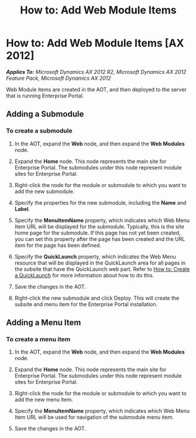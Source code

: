 ﻿---
title: 'How to: Add Web Module Items'
TOCTitle: 'How to: Add Web Module Items'
ms:assetid: b127fb43-2dff-4cbd-9ef7-049cff68ccc5
ms:mtpsurl: https://msdn.microsoft.com/en-us/library/Cc635940(v=AX.60)
ms:contentKeyID: 35245648
ms.date: 11/07/2012
mtps_version: v=AX.60
---

# How to: Add Web Module Items [AX 2012]


_**Applies To:** Microsoft Dynamics AX 2012 R2, Microsoft Dynamics AX 2012 Feature Pack, Microsoft Dynamics AX 2012_

Web Module items are created in the AOT, and then deployed to the server that is running Enterprise Portal.

## Adding a Submodule

### To create a submodule

1.  In the AOT, expand the **Web** node, and then expand the **Web Modules** node.

2.  Expand the **Home** node. This node represents the main site for Enterprise Portal. The submodules under this node represent module sites for Enterprise Portal.

3.  Right-click the node for the module or submodule to which you want to add the new submodule.

4.  Specify the properties for the new submodule, including the **Name** and **Label**.

5.  Specify the **MenuItemName** property, which indicates which Web Menu Item URL will be displayed for the submodule. Typically, this is the site home page for the submodule. If this page has not yet been created, you can set this property after the page has been created and the URL item for the page has been defined.

6.  Specify the **QuickLaunch** property, which indicates the Web Menu resource that will be displayed in the QuickLaunch area for all pages in the subsite that have the QuickLaunch web part. Refer to [How to: Create a QuickLaunch](how-to-create-a-quicklaunch.md) for more information about how to do this.

7.  Save the changes in the AOT.

8.  Right-click the new submodule and click Deploy. This will create the subsite and menu item for the Enterprise Portal installation.

## Adding a Menu Item

### To create a menu item

1.  In the AOT, expand the **Web** node, and then expand the **Web Modules** node.

2.  Expand the **Home** node. This node represents the main site for Enterprise Portal. The submodules under this node represent module sites for Enterprise Portal.

3.  Right-click the node for the module or submodule to which you want to add the new menu item.

4.  Specify the **MenuItemName** property, which indicates which Web Menu Item URL will be used for navigation of the submodule menu item.

5.  Save the changes in the AOT.

